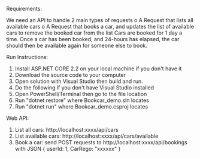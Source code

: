 Requirements:

We need an API to handle 2 main types of requests
o A Request that lists all available cars
o A Request that books a car, and updates the list of available cars to remove the booked car
from the list
Cars are booked for 1 day a time. Once a car has been booked, and 24-hours has elapsed, the car
should then be available again for someone else to book.

Run Instructions:

1. Install ASP.NET CORE 2.2 on your local machine if you don't have it
2. Download the source code to your computer
3. Open solution with Visual Studio then build and run.
4. Do the following if you don't have Visual Studio installed
5. Open PowerShell/Terminal then go to the file location
6. Run "dotnet restore" where Bookcar_demo.sln locates
7. Run "dotnet run" where Bookcar_demo.csproj locates

Web API:
1. List all cars: http://localhost:xxxx/api/cars
2. List available cars: http://localhost:xxxx/api/cars/available
3. Book a car: send POST requests to http://localhost:xxxx/api/bookings with JSON { userId: 1, CarRego: "xxxxxx" }
